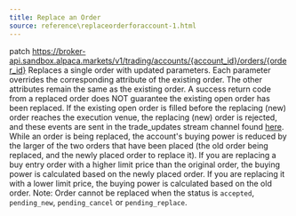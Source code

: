 ```yaml
---
title: Replace an Order
source: reference\replaceorderforaccount-1.html
---
```


patch https://broker-api.sandbox.alpaca.markets/v1/trading/accounts/{account_id}/orders/{order_id}
Replaces a single order with updated parameters. Each parameter overrides the corresponding attribute of the existing order. The other attributes remain the same as the existing order.
A success return code from a replaced order does NOT guarantee the existing open order has been replaced. If the existing open order is filled before the replacing (new) order reaches the execution venue, the replacing (new) order is rejected, and these events are sent in the trade_updates stream channel found [here](subscribetotradev2sse.md).
While an order is being replaced, the account's buying power is reduced by the larger of the two orders that have been placed (the old order being replaced, and the newly placed order to replace it). If you are replacing a buy entry order with a higher limit price than the original order, the buying power is calculated based on the newly placed order. If you are replacing it with a lower limit price, the buying power is calculated based on the old order.
Note: Order cannot be replaced when the status is `accepted`, `pending_new`, `pending_cancel` or `pending_replace`.
